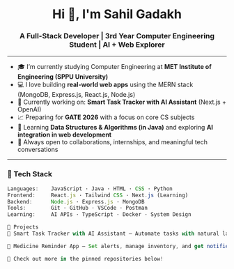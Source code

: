 <h1 align="center">Hi 👋, I'm Sahil Gadakh</h1>
<h3 align="center">A Full-Stack Developer | 3rd Year Computer Engineering Student | AI + Web Explorer</h3>

---

- 🎓 I’m currently studying Computer Engineering at **MET Institute of Engineering (SPPU University)**  
- 💻 I love building **real-world web apps** using the MERN stack (MongoDB, Express.js, React.js, Node.js)  
- 🤖 Currently working on: **Smart Task Tracker with AI Assistant** (Next.js + OpenAI)  
- 📈 Preparing for **GATE 2026** with a focus on core CS subjects  
- 🌱 Learning **Data Structures & Algorithms (in Java)** and exploring **AI integration in web development**  
- 👀 Always open to collaborations, internships, and meaningful tech conversations

---

### 🚀 Tech Stack

```js
Languages:    JavaScript · Java · HTML · CSS · Python  
Frontend:     React.js · Tailwind CSS · Next.js (Learning)  
Backend:      Node.js · Express.js · MongoDB  
Tools:        Git · GitHub · VSCode · Postman  
Learning:     AI APIs · TypeScript · Docker · System Design

📌 Projects
🔹 Smart Task Tracker with AI Assistant – Automate tasks with natural language and AI reminders (Currently Working)

🔹 Medicine Reminder App – Set alerts, manage inventory, and get notified (MVP done fruther improvments are in progress)

👀 Check out more in the pinned repositories below!
